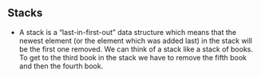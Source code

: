 ## Stacks

* A stack is a “last-in-first-out” data structure which means that the newest element (or the element which was added last) in the stack will be the first one removed. We can think of a stack like a stack of books. To get to the third book in the stack we have to remove the fifth book and then the fourth book.

